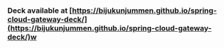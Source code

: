 ### Deck available at [https://bijukunjummen.github.io/spring-cloud-gateway-deck/](https://bijukunjummen.github.io/spring-cloud-gateway-deck/)w